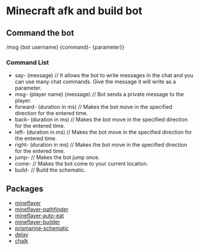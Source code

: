 # Minecraft afk and build bot

## Command the bot

/msg {bot username} {command}- {parameter}}

### Command List

- say- (message) // It allows the bot to write messages in the chat and you can use many chat commands. Give the message it will write as a parameter.
- msg- (player name) (message) // Bot sends a private message to the player.
- forward- (duration in ms) // Makes the bot move in the specified direction for the entered time.
- back- (duration in ms) // Makes the bot move in the specified direction for the entered time.
- left- (duration in ms) // Makes the bot move in the specified direction for the entered time.
- right- (duration in ms) // Makes the bot move in the specified direction for the entered time.
- jump- // Makes the bot jump once.
- come- // Makes the bot come to your current location.
- build- // Build the schematic.

## Packages

- [mineflayer](https://www.npmjs.com/package/mineflayer)
- [mineflayer-pathfinder](https://www.npmjs.com/package/mineflayer-pathfinder)
- [mineflayer-auto-eat](https://www.npmjs.com/package/mineflayer-auto-eat)
- [mineflayer-builder](https://www.npmjs.com/package/mineflayer-builder)
- [prismarine-schematic](https://www.npmjs.com/package/prismarine-schematic)
- [delay](https://www.npmjs.com/package/delay)
- [chalk](https://www.npmjs.com/package/chalk)
